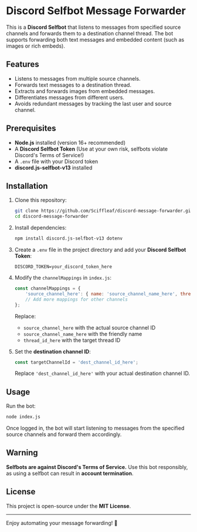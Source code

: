 # Discord Selfbot Message Forwarder

This is a **Discord Selfbot** that listens to messages from specified source channels and forwards them to a destination channel thread. The bot supports forwarding both text messages and embedded content (such as images or rich embeds).

## Features
- Listens to messages from multiple source channels.
- Forwards text messages to a destination thread.
- Extracts and forwards images from embedded messages.
- Differentiates messages from different users.
- Avoids redundant messages by tracking the last user and source channel.

## Prerequisites
- **Node.js** installed (version 16+ recommended)
- A **Discord Selfbot Token** (Use at your own risk, selfbots violate Discord's Terms of Service!)
- A `.env` file with your Discord token
- **discord.js-selfbot-v13** installed

## Installation

1. Clone this repository:
    ```sh
    git clone https://github.com/Sciffleaf/discord-message-forwarder.git
    cd discord-message-forwarder
    ```

2. Install dependencies:
    ```sh
    npm install discord.js-selfbot-v13 dotenv
    ```

3. Create a `.env` file in the project directory and add your **Discord Selfbot Token**:
    ```env
    DISCORD_TOKEN=your_discord_token_here
    ```

4. Modify the `channelMappings` in `index.js`:
    ```js
    const channelMappings = {
        'source_channel_here': { name: 'source_channel_name_here', thread: 'thread_id_here' }
        // Add more mappings for other channels
    };
    ```
    Replace:
    - `source_channel_here` with the actual source channel ID
    - `source_channel_name_here` with the friendly name
    - `thread_id_here` with the target thread ID

5. Set the **destination channel ID**:
    ```js
    const targetChannelId = 'dest_channel_id_here';
    ```
    Replace `'dest_channel_id_here'` with your actual destination channel ID.

## Usage

Run the bot:
```sh
node index.js
```

Once logged in, the bot will start listening to messages from the specified source channels and forward them accordingly.

## Warning
**Selfbots are against Discord's Terms of Service.** Use this bot responsibly, as using a selfbot can result in **account termination**.

## License
This project is open-source under the **MIT License**.

---

Enjoy automating your message forwarding! 🚀

